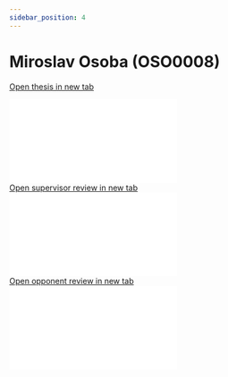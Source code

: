 ```yaml
---
sidebar_position: 4
---
```


# Miroslav Osoba (OSO0008)

<a href="../thesis/oso0008/main.pdf" target="_blank">Open thesis in new tab</a>

<object data="../thesis/oso0008/main.pdf" type="application/pdf" width="100%" height="1120px">
    <embed src="../thesis/oso0008/main.pdf">
    </embed>
</object>

<div style={{"display":"flex","justifyContent":"space-between","paddingTop":"30px"}}>
    <div style={{"width":"49.5%"}}>
        <a href="../../review/supervisor_oso0008.pdf" target="_blank">Open supervisor review in new tab</a>
        <object data="../../review/supervisor_oso0008.pdf" type="application/pdf" width="100%" height="500px">
            <embed src="../../review/supervisor_oso0008.pdf">
            </embed>
        </object>
    </div>
    <div style={{"width":"49.5%"}}>
        <a href="../../review/opponent_oso0008.pdf" target="_blank">Open opponent review in new tab</a>
        <object data="../../review/opponent_oso0008.pdf" type="application/pdf" width="100%" height="500px">
            <embed src="../../review/opponent_oso0008.pdf">
            </embed>
        </object>
    </div>
</div>
